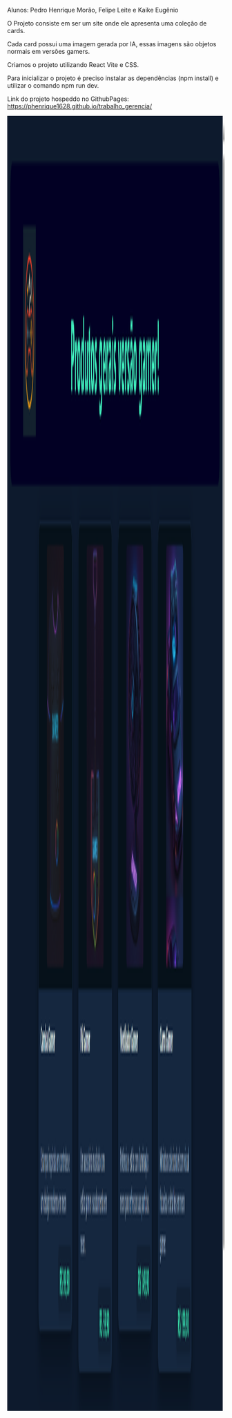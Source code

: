 Alunos: Pedro Henrique Morão, Felipe Leite e Kaike Eugênio


O Projeto consiste em ser um site onde ele apresenta uma coleção de cards.

Cada card possui uma imagem gerada por IA, essas imagens são objetos normais em versões gamers.

Criamos o projeto utilizando React Vite e CSS.

Para inicializar o projeto é preciso instalar as dependências (npm install) e utilizar o comando npm run dev.

Link do projeto hospeddo no GithubPages: https://phenrique1628.github.io/trabalho_gerencia/

<img width="1200" height="3000" src="/public/Captura de tela 2025-09-29 221644.png">